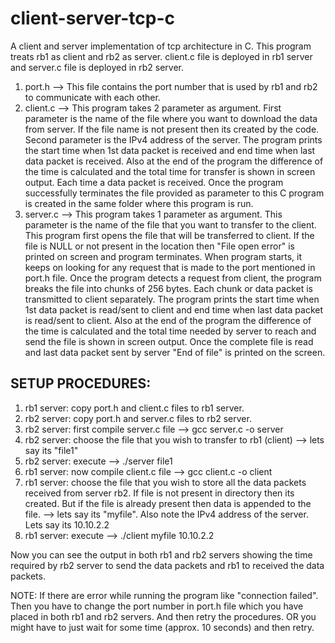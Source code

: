 # client-server-tcp-c
A client and server implementation of tcp architecture in C.
This program treats rb1 as client and rb2 as server. client.c file is deployed in rb1 server and server.c file is deployed in rb2 server.
1.  port.h --> This file contains the port number that is used by rb1 and rb2 to communicate with each other.
2.  client.c --> This program takes 2 parameter as argument. First parameter is the name of the file where you want to download the data from server. If the file name is not present then its created by the code. Second parameter is the IPv4 address of the server. The program prints the start time when 1st data packet is received and end time when last data packet is received. Also at the end of the program the difference of the time is calculated and the total time for transfer is shown in screen output. Each time a data packet is received. Once the program successfully terminates the file provided as parameter to this C program is created in the same folder where this program is run.
3.  server.c --> This program takes 1 parameter as argument. This parameter is the name of the file that you want to transfer to the client. This program first opens the file that will be transferred to client. If the file is NULL or not present in the location then "File open error" is printed on screen and program terminates. When program starts, it keeps on looking for any request that is made to the port mentioned in port.h file. Once the program detects a request from client, the program breaks the file into chunks of 256 bytes. Each chunk or data packet is transmitted to client separately. The program prints the start time when 1st data packet is read/sent to client and end time when last data packet is read/sent to client. Also at the end of the program the difference of the time is calculated and the total time needed by server to reach and send the file is shown in screen output. Once the complete file is read and last data packet sent by server "End of file" is printed on the screen.

SETUP PROCEDURES:
-----------------
1. rb1 server: copy port.h and client.c files to rb1 server.
2. rb2 server: copy port.h and server.c files to rb2 server.
3. rb2 server: first compile server.c file --> gcc server.c -o server
4. rb2 server: choose the file that you wish to transfer to rb1 (client) --> lets say its "file1"
5. rb2 server: execute --> ./server file1
6. rb1 server: now compile client.c file --> gcc client.c -o client
7. rb1 server: choose the file that you wish to store all the data packets received from server rb2. If file is not present in directory then its created. But if the file is already present then data is appended to the file. --> lets say its "myfile". Also note the IPv4 address of the server. Lets say its 10.10.2.2
8. rb1 server: execute --> ./client myfile 10.10.2.2

Now you can see the output in both rb1 and rb2 servers showing the time required by rb2 server to send the data packets and rb1 to received the data packets.

NOTE: If there are error while running the program like "connection failed". Then you have to change the port number in port.h file which you have placed in both rb1 and rb2 servers. And then retry the procedures. OR you might have to just wait for some time (approx. 10 seconds) and then retry.
